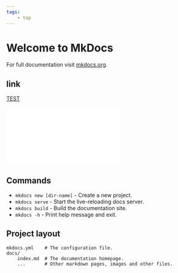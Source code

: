 ```yaml
---
tags:
    - top
---
```


# Welcome to MkDocs

For full documentation visit [mkdocs.org](https://www.mkdocs.org).

## link

[TEST](./catalog.md)

![Image title](./catalog.md)

## Commands

* `mkdocs new [dir-name]` - Create a new project.
* `mkdocs serve` - Start the live-reloading docs server.
* `mkdocs build` - Build the documentation site.
* `mkdocs -h` - Print help message and exit.

## Project layout

    mkdocs.yml    # The configuration file.
    docs/
        index.md  # The documentation homepage.
        ...       # Other markdown pages, images and other files.
